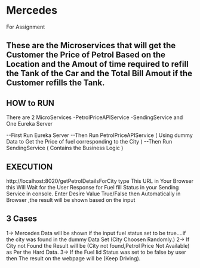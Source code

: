 # Mercedes
For Assignment

These are the Microservices that will get the Customer the Price of Petrol Based on the Location and the Amout of time required to refill the Tank of the Car and the Total Bill Amout if the Customer refills the Tank.
---------------------


HOW to RUN
--------------------
There are 2 MicroServices
-PetrolPriceAPIService
-SendingService
and One Eureka Server

--First Run Eureka Server
  --Then Run PetrolPriceAPIService ( Using dummy Data to Get the Price of fuel corresponding to the City  )
    --Then Run SendingService     ( Contains the Business Logic )
    
EXECUTION
--------------------

  http://localhost:8020/getPetrolDetailsForCity type This URL in Your Browser
  this Will Wait for the User Response for Fuel fill Status  in your Sending Service in console.
  Enter Desire Value True/False
  then Automatically in Browser ,the result will be shown  based on the input
  
  3 Cases
  ---------------------
1-> Mercedes Data will be shown if the input fuel status set to be true....if the city was found in the dummy Data Set (City Choosen Randomly.)
2-> If City not Found the Result will be  (City not found,Petrol Price Not Available) as Per the Hard Data.
3-> If the Fuel lid Status was set to be false by user then The result on the webpage will be (Keep Driving).
